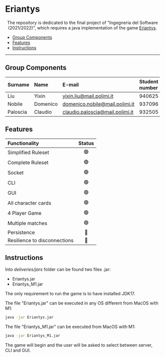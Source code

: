 # **Eriantys**

<div style="text-align: center;">

The repository is dedicated to the final project of "Ingegneria del Software (2021/2022)", which requires a java implementation of the game [Eriantys](https://www.craniocreations.it/prodotto/eriantys/).

</div>

* [Group Components](#Group-Components)
* [Features](#features)
* [Instructions](#instructions)


---
## Group Components

| Surname | Name | E-mail | Student number |
|:--------|:-----|:-------|:---------------|
| Liu | Yixin | yixin.liu@mail.polimi.it | 940625 |
| Nobile | Domenico | domenico.nobile@mail.polimi.it | 937096|
| Paloscia | Claudio | claudio.paloscia@mail.polimi.it | 932505|

## Features

| Functionality | Status |
|:-----------------------|:------------------------------------:|
| Simplified Ruleset | 🟢 |
| Complete Ruleset | 🟢 |
| Socket |🟢 |
| CLI | 🟢 |
| GUI | 🟢 |
| All character cards | 🟢 |
| 4 Player Game | 🟢 |
| Multiple matches | 🟢 |
| Persistence | 🔴 |
| Resilience to disconnections | 🔴 |

## Instructions

Into *deliveries/jars* folder can be found two files .jar:
+ Eriantys.jar
+ Eriantys_M1.jar

The only requirement to run the game is to have installed JDK17.

The file "Eriantys.jar" can be executed in any OS different from MacOS with M1:
```sh
java -jar Eriantys.jar
```

The file "Eriantys_M1.jar" can be executed from MacOS with M1:
```sh
java -jar Eriantys_M1.jar
```

The game will begin and the user will be asked to select between server, CLI and GUI.
